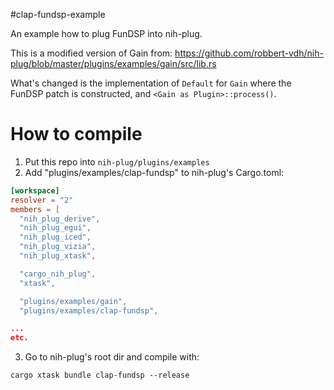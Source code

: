 #clap-fundsp-example 

An example how to plug FunDSP into nih-plug.

This is a modified version of Gain from: https://github.com/robbert-vdh/nih-plug/blob/master/plugins/examples/gain/src/lib.rs

What's changed is the implementation of `Default` for `Gain` where the FunDSP patch is constructed, and `<Gain as Plugin>::process()`.

# How to compile

1. Put this repo into `nih-plug/plugins/examples`
2. Add "plugins/examples/clap-fundsp" to nih-plug's Cargo.toml:

```toml
[workspace]
resolver = "2"
members = [
  "nih_plug_derive",
  "nih_plug_egui",
  "nih_plug_iced",
  "nih_plug_vizia",
  "nih_plug_xtask",

  "cargo_nih_plug",
  "xtask",

  "plugins/examples/gain",
  "plugins/examples/clap-fundsp",

...
etc.
```

3. Go to nih-plug's root dir and compile with:

```
cargo xtask bundle clap-fundsp --release
```



